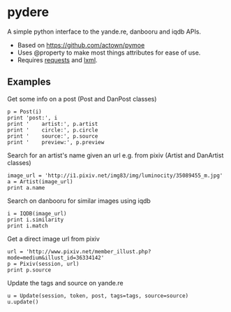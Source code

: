 pydere  
======  

A simple python interface to the yande.re, danbooru and iqdb APIs. 

- Based on https://github.com/actown/pymoe  
- Uses @property to make most things attributes for ease of use.  
- Requires [requests](http://docs.python-requests.org/en/latest/) and [lxml](http://lxml.de/).  

Examples  
--------  

Get some info on a post (Post and DanPost classes) 

    p = Post(i)  
    print 'post:', i  
    print '    artist:', p.artist  
    print '    circle:', p.circle  
    print '    source:', p.source  
    print '    preview:', p.preview  

Search for an artist's name given an url e.g. from pixiv (Artist and DanArtist classes) 

    image_url = 'http://i1.pixiv.net/img83/img/luminocity/35089455_m.jpg'  
    a = Artist(image_url)  
    print a.name  

Search on danbooru for similar images using iqdb  

    i = IQDB(image_url)  
    print i.similarity  
    print i.match  

Get a direct image url from pixiv  

    url = 'http://www.pixiv.net/member_illust.php?mode=medium&illust_id=36334142'  
    p = Pixiv(session, url)  
    print p.source  

Update the tags and source on yande.re  

    u = Update(session, token, post, tags=tags, source=source)  
    u.update()  


